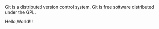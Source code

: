 Git is a distributed version control system.
Git is free software distributed under the GPL.

Hello,World!!!